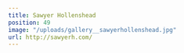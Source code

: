 ```yaml
---
title: Sawyer Hollenshead
position: 49
image: "/uploads/gallery__sawyerhollenshead.jpg"
url: http://sawyerh.com/
---
```


